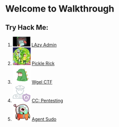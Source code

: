 # Welcome to Walkthrough

## Try Hack Me:
1. [![logo](images/lazyAdmin/logo.jpeg)](https://saharshtapi.github.io/lazyAdmin.html) [LAzy Admin](lazyAdmin.md)
2. [![logo](images/pickleRick/logo.jpeg)](https://saharshtapi.github.io/pickleRick.html) [Pickle Rick](pickleRick.md)
3. [![logo](images/wgel/logo.png)](https://saharshtapi.github.io/wgel.html) [Wgel CTF](wgel.md)
4. [![logo](images/ccpf/logo.png)](https://saharshtapi.github.io/ccPentesting.html) [CC: Pentesting](ccPentesting.md)
5. [![logo](images/agentsudo/logo.png)](https://saharshtapi.github.io/agentSudo.html) [Agent Sudo](agentSudo.md)
